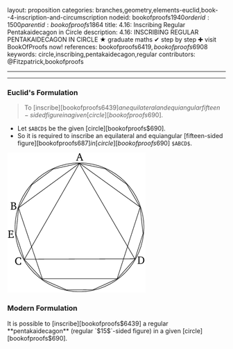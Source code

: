 layout: proposition
categories: branches,geometry,elements-euclid,book--4-inscription-and-circumscription
nodeid: bookofproofs$1940
orderid: 1500
parentid: bookofproofs$1864
title: 4.16: Inscribing Regular Pentakaidecagon in Circle
description: 4.16: INSCRIBING REGULAR PENTAKAIDECAGON IN CIRCLE &#9733; graduate maths &#10004; step by step &#10010; visit BookOfProofs now!
references: bookofproofs$6419,bookofproofs$6908
keywords: circle,inscribing,pentakaidecagon,regular
contributors: @Fitzpatrick,bookofproofs

---


---

### Euclid's Formulation

> To [inscribe][bookofproofs$6439] an equilateral and equiangular fifteen-sided figure in a given [circle][bookofproofs$690].

* Let `$ABCD$` be the given [circle][bookofproofs$690].
* So it is required to inscribe an equilateral and equiangular [fifteen-sided figure][bookofproofs$687] in [circle][bookofproofs$690] `$ABCD$`.


![fig16e](https://github.com/bookofproofs/bookofproofs.github.io/blob/main/_sources/_assets/images/euclid/Book04/fig16e.png?raw=true)


### Modern Formulation

It is possible to [inscribe][bookofproofs$6439] a regular **pentakaidecagon** (regular `$15$`-sided figure) in a given [circle][bookofproofs$690].